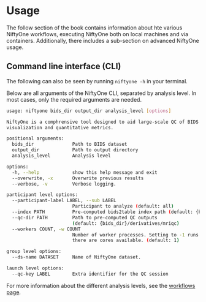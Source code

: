 # Usage

The follow section of the book contains information about hte various NiftyOne workflows, executing NiftyOne both on local machines and via containers. Additionally, there includes a sub-section on advanced NiftyOne usage.

## Command line interface (CLI)

The following can also be seen by running `niftyone -h` in your terminal.

Below are all arguments of the NiftyOne CLI, separated by analysis level.
In most cases, only the required arguments are needed.

```bash
usage: niftyone bids_dir output_dir analysis_level [options]

NiftyOne is a comphrensive tool designed to aid large-scale QC of BIDS datasets through
visualization and quantitative metrics.

positional arguments:
  bids_dir              Path to BIDS dataset
  output_dir            Path to output directory
  analysis_level        Analysis level

options:
  -h, --help            show this help message and exit
  --overwrite, -x       Overwrite previous results
  --verbose, -v         Verbose logging.

participant level options:
  --participant-label LABEL, --sub LABEL
                        Participant to analyze (default: all)
  --index PATH          Pre-computed bids2table index path (default: {bids_dir}/index.b2t)
  --qc-dir PATH         Path to pre-computed QC outputs
                        (default: {bids_dir}/derivatives/mriqc)
  --workers COUNT, -w COUNT
                        Number of worker processes. Setting to -1 runs as many processes as
                        there are cores available. (default: 1)

group level options:
  --ds-name DATASET     Name of NiftyOne dataset.

launch level options:
  --qc-key LABEL        Extra identifier for the QC session
```

For more information about the different analysis levels, see the [workflows page](./workflows.md).
